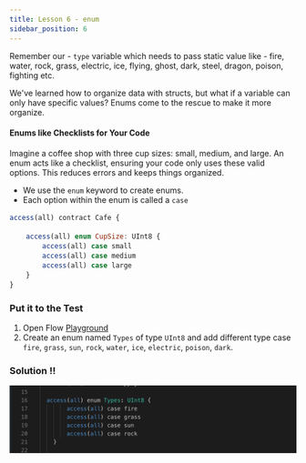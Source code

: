 ```yaml
---
title: Lesson 6 - enum
sidebar_position: 6
---
```


Remember our - `type` variable which needs to pass static value like - fire, water, rock, grass, electric, ice, flying, ghost, dark, steel, dragon, poison, fighting etc.

We've learned how to organize data with structs, but what if a variable can only have specific values? Enums come to the rescue to make it more organize.

#### Enums like Checklists for Your Code

Imagine a coffee shop with three cup sizes: small, medium, and large. An enum acts like a checklist, ensuring your code only uses these valid options. This reduces errors and keeps things organized.

- We use the `enum` keyword to create enums.
- Each option within the enum is called a `case`

```jsx
access(all) contract Cafe {

    access(all) enum CupSize: UInt8 {
        access(all) case small
        access(all) case medium
        access(all) case large
    }
}
```

### Put it to the Test

1. Open Flow [Playground](https://play.flow.com/)
2. Create an enum named `Types` of type `UInt8` and add different type case `fire`, `grass`, `sun`, `rock`, `water`, `ice`, `electric`, `poison`, `dark`.

### Solution !!

![Alt text](image-14.png)

